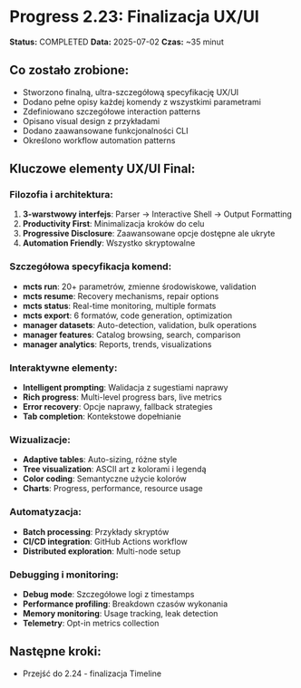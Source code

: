 # Progress 2.23: Finalizacja UX/UI

**Status:** COMPLETED
**Data:** 2025-07-02
**Czas:** ~35 minut

## Co zostało zrobione:
- Stworzono finalną, ultra-szczegółową specyfikację UX/UI
- Dodano pełne opisy każdej komendy z wszystkimi parametrami
- Zdefiniowano szczegółowe interaction patterns
- Opisano visual design z przykładami
- Dodano zaawansowane funkcjonalności CLI
- Określono workflow automation patterns

## Kluczowe elementy UX/UI Final:

### Filozofia i architektura:
1. **3-warstwowy interfejs**: Parser → Interactive Shell → Output Formatting
2. **Productivity First**: Minimalizacja kroków do celu
3. **Progressive Disclosure**: Zaawansowane opcje dostępne ale ukryte
4. **Automation Friendly**: Wszystko skryptowalne

### Szczegółowa specyfikacja komend:
- **mcts run**: 20+ parametrów, zmienne środowiskowe, validation
- **mcts resume**: Recovery mechanisms, repair options
- **mcts status**: Real-time monitoring, multiple formats
- **mcts export**: 6 formatów, code generation, optimization
- **manager datasets**: Auto-detection, validation, bulk operations
- **manager features**: Catalog browsing, search, comparison
- **manager analytics**: Reports, trends, visualizations

### Interaktywne elementy:
- **Intelligent prompting**: Walidacja z sugestiami naprawy
- **Rich progress**: Multi-level progress bars, live metrics
- **Error recovery**: Opcje naprawy, fallback strategies
- **Tab completion**: Kontekstowe dopełnianie

### Wizualizacje:
- **Adaptive tables**: Auto-sizing, różne style
- **Tree visualization**: ASCII art z kolorami i legendą
- **Color coding**: Semantyczne użycie kolorów
- **Charts**: Progress, performance, resource usage

### Automatyzacja:
- **Batch processing**: Przykłady skryptów
- **CI/CD integration**: GitHub Actions workflow
- **Distributed exploration**: Multi-node setup

### Debugging i monitoring:
- **Debug mode**: Szczegółowe logi z timestamps
- **Performance profiling**: Breakdown czasów wykonania
- **Memory monitoring**: Usage tracking, leak detection
- **Telemetry**: Opt-in metrics collection

## Następne kroki:
- Przejść do 2.24 - finalizacja Timeline
